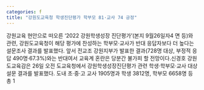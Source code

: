 ```yaml
---
categories: f
title: "강원도교육청 학생진단평가 학부모 81·교사 74 긍정"
---
```

강원교육 현안으로 떠오른 ‘2022 강원학생성장 진단평가’(본지 9월26일자4 면 등)와 관련, 강원도교육청이 해당 평가에 찬성하는 학부모·교사가 반대 응답자보다 더 높다는 설문조사 결과를 발표했다. 앞서 전교조 강원지부가 발표한 결과(728명 대상, 부정적 응답 490명·67.3%)와는 반대여서 교육계 혼란은 당분간 불가피 할 전망이다.신경호 강원도교육감은 26일 오전 도교육청에서 강원학생성장진단평가 관련 학생·학부모·교사 대상 설문 결과를 발표했다. 도내 초·중·고 교사 1905명과 학생 3812명, 학부모 6658명 등 총 1